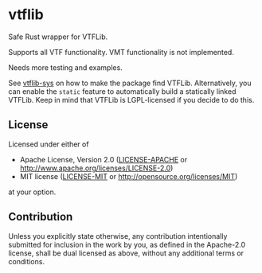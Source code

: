 # vtflib

Safe Rust wrapper for VTFLib.

Supports all VTF functionality. VMT functionality is not implemented.

Needs more testing and examples.

See [vtflib-sys](https://github.com/lasa01/vtflib-sys) on how to make the package find VTFLib.
Alternatively, you can enable the `static` feature to automatically build a statically linked VTFLib.
Keep in mind that VTFLib is LGPL-licensed if you decide to do this.

## License

Licensed under either of

 * Apache License, Version 2.0
   ([LICENSE-APACHE](LICENSE-APACHE) or http://www.apache.org/licenses/LICENSE-2.0)
 * MIT license
   ([LICENSE-MIT](LICENSE-MIT) or http://opensource.org/licenses/MIT)

at your option.

## Contribution

Unless you explicitly state otherwise, any contribution intentionally submitted
for inclusion in the work by you, as defined in the Apache-2.0 license, shall be
dual licensed as above, without any additional terms or conditions.
